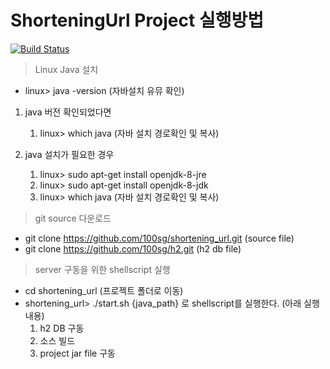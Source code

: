 # ShorteningUrl Project 실행방법
[![Build Status](https://travis-ci.com/100sg/shortening_url.svg?branch=master)](https://travis-ci.com/100sg/shortening_url)

> Linux Java 설치

* linux> java -version (자바설치 유뮤 확인)
1. java 버전 확인되었다면  
    1. linux> which java (자바 설치 경로확인 및 복사)

2. java 설치가 필요한 경우
    1. linux> sudo apt-get install openjdk-8-jre
    2. linux> sudo apt-get install openjdk-8-jdk
    3. linux> which java (자바 설치 경로확인 및 복사)

> git source 다운로드
* git clone https://github.com/100sg/shortening_url.git (source file)
* git clone https://github.com/100sg/h2.git (h2 db file)
    
> server 구동을 위한 shellscript 실행
* cd shortening_url (프로젝트 폴더로 이동)
* shortening_url> ./start.sh {java_path} 로 shellscript를 실행한다. (아래 실행 내용)
    1. h2 DB 구동
    2. 소스 빌드
    3. project jar file 구동 
 
   





